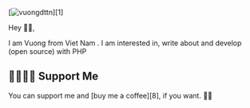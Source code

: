[![vuongdttn](https://i.ibb.co/cQfg54D/screenshot-2.png)][1]

Hey 👋🏻,

I am Vuong from Viet Nam . I am interested in, write about and develop (open source) with PHP

## 🤜🏻🤛🏻 Support Me

You can support me and [buy me a coffee][8], if you want. 🙏🏻


